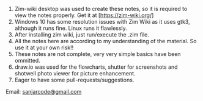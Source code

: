1. Zim-wiki desktop was used to create these notes, so it is required to view the notes properly. Get it at [https://zim-wiki.org/]
2. Windows 10 has some resolution issues with Zim Wiki as it uses gtk3, although it runs fine. Linux runs it flawlessly.
3. After installing zim wiki, just run/execute the .zim file.
4. All the notes here are according to my understanding of the material. So use it at your own risk!!
5. These notes are not complete, very very simple basics have been ommitted.
6. draw.io was used for the flowcharts, shutter for screenshots and shotwell photo viewer for picture enhancement.
7. Eager to have some pull-requests/suggestions.

Email: sanjarcode@gmail.com


